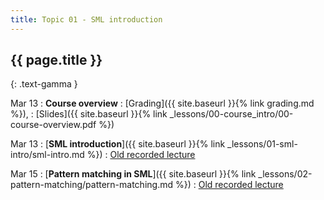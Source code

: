 ```yaml
---
title: Topic 01 - SML introduction
---
```


## {{ page.title }}
{: .text-gamma }

Mar 13
: **Course overview**
  : [Grading]({{ site.baseurl }}{% link grading.md %}),
  : [Slides]({{ site.baseurl }}{% link _lessons/00-course_intro/00-course-overview.pdf %})

Mar 13
: [**SML introduction**]({{ site.baseurl }}{% link _lessons/01-sml-intro/sml-intro.md %})
  : [Old recorded lecture](https://www.youtube.com/playlist?list=PLeIbBi3CwMZxjkRr595OVUL2GC3zCouTm)

Mar 15
: [**Pattern matching in SML**]({{ site.baseurl }}{% link _lessons/02-pattern-matching/pattern-matching.md %})
  : [Old recorded lecture](https://www.youtube.com/playlist?list=PLeIbBi3CwMZwDfs__URUz4wudPCuDuIS2)
